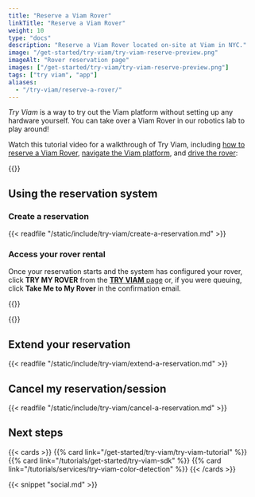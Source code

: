 ```yaml
---
title: "Reserve a Viam Rover"
linkTitle: "Reserve a Viam Rover"
weight: 10
type: "docs"
description: "Reserve a Viam Rover located on-site at Viam in NYC."
image: "/get-started/try-viam/try-viam-reserve-preview.png"
imageAlt: "Rover reservation page"
images: ["/get-started/try-viam/try-viam-reserve-preview.png"]
tags: ["try viam", "app"]
aliases:
  - "/try-viam/reserve-a-rover/"
---
```


_Try Viam_ is a way to try out the Viam platform without setting up any hardware yourself.
You can take over a Viam Rover in our robotics lab to play around!

Watch this tutorial video for a walkthrough of Try Viam, including [how to reserve a Viam Rover](#using-the-reservation-system), [navigate the Viam platform](/fleet/), and [drive the rover](../try-viam-tutorial/#control-tab):

{{<youtube embed_url="https://www.youtube-nocookie.com/embed/YYpZ9CVDwMU" max-width="600px">}}

## Using the reservation system

### Create a reservation

{{< readfile "/static/include/try-viam/create-a-reservation.md" >}}

### Access your rover rental

Once your reservation starts and the system has configured your rover, click **TRY MY ROVER** from the [**TRY VIAM** page](https://app.viam.com/try) or, if you were queuing, click **Take Me to My Rover** in the confirmation email.

{{<gif webm_src="/get-started/try-viam/rover-reservation.webm" mp4_src="/get-started/try-viam/rover-reservation.mp4" alt="Rover reservation management page" max-width="1000px">}}

{{<imgproc src="get-started/try-viam/navigation-bar.png" resize="800x" alt="Navigation bar of the Viam app with the Viam Rover time remaining indicator.">}}

## Extend your reservation

{{< readfile "/static/include/try-viam/extend-a-reservation.md" >}}

## Cancel my reservation/session

{{< readfile "/static/include/try-viam/cancel-a-reservation.md" >}}

## Next steps

{{< cards >}}
{{% card link="/get-started/try-viam/try-viam-tutorial" %}}
{{% card link="/tutorials/get-started/try-viam-sdk" %}}
{{% card link="/tutorials/services/try-viam-color-detection" %}}
{{< /cards >}}

{{< snippet "social.md" >}}

